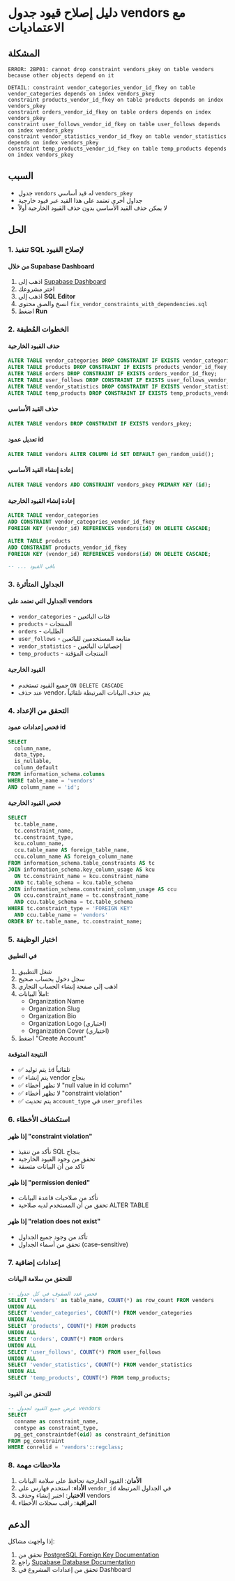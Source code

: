 # دليل إصلاح قيود جدول vendors مع الاعتماديات

## المشكلة
```
ERROR: 2BP01: cannot drop constraint vendors_pkey on table vendors because other objects depend on it

DETAIL: constraint vendor_categories_vendor_id_fkey on table vendor_categories depends on index vendors_pkey
constraint products_vendor_id_fkey on table products depends on index vendors_pkey
constraint orders_vendor_id_fkey on table orders depends on index vendors_pkey
constraint user_follows_vendor_id_fkey on table user_follows depends on index vendors_pkey
constraint vendor_statistics_vendor_id_fkey on table vendor_statistics depends on index vendors_pkey
constraint temp_products_vendor_id_fkey on table temp_products depends on index vendors_pkey
```

## السبب
- جدول `vendors` له قيد أساسي `vendors_pkey`
- جداول أخرى تعتمد على هذا القيد عبر قيود خارجية
- لا يمكن حذف القيد الأساسي بدون حذف القيود الخارجية أولاً

## الحل

### 1. تنفيذ SQL لإصلاح القيود

#### من خلال Supabase Dashboard
1. اذهب إلى [Supabase Dashboard](https://supabase.com/dashboard)
2. اختر مشروعك
3. اذهب إلى **SQL Editor**
4. انسخ والصق محتوى `fix_vendor_constraints_with_dependencies.sql`
5. اضغط **Run**

### 2. الخطوات المُطبقة

#### حذف القيود الخارجية
```sql
ALTER TABLE vendor_categories DROP CONSTRAINT IF EXISTS vendor_categories_vendor_id_fkey;
ALTER TABLE products DROP CONSTRAINT IF EXISTS products_vendor_id_fkey;
ALTER TABLE orders DROP CONSTRAINT IF EXISTS orders_vendor_id_fkey;
ALTER TABLE user_follows DROP CONSTRAINT IF EXISTS user_follows_vendor_id_fkey;
ALTER TABLE vendor_statistics DROP CONSTRAINT IF EXISTS vendor_statistics_vendor_id_fkey;
ALTER TABLE temp_products DROP CONSTRAINT IF EXISTS temp_products_vendor_id_fkey;
```

#### حذف القيد الأساسي
```sql
ALTER TABLE vendors DROP CONSTRAINT IF EXISTS vendors_pkey;
```

#### تعديل عمود id
```sql
ALTER TABLE vendors ALTER COLUMN id SET DEFAULT gen_random_uuid();
```

#### إعادة إنشاء القيد الأساسي
```sql
ALTER TABLE vendors ADD CONSTRAINT vendors_pkey PRIMARY KEY (id);
```

#### إعادة إنشاء القيود الخارجية
```sql
ALTER TABLE vendor_categories 
ADD CONSTRAINT vendor_categories_vendor_id_fkey 
FOREIGN KEY (vendor_id) REFERENCES vendors(id) ON DELETE CASCADE;

ALTER TABLE products 
ADD CONSTRAINT products_vendor_id_fkey 
FOREIGN KEY (vendor_id) REFERENCES vendors(id) ON DELETE CASCADE;

-- ... باقي القيود
```

### 3. الجداول المتأثرة

#### الجداول التي تعتمد على vendors
- `vendor_categories` - فئات البائعين
- `products` - المنتجات
- `orders` - الطلبات
- `user_follows` - متابعة المستخدمين للبائعين
- `vendor_statistics` - إحصائيات البائعين
- `temp_products` - المنتجات المؤقتة

#### القيود الخارجية
- جميع القيود تستخدم `ON DELETE CASCADE`
- عند حذف vendor، يتم حذف البيانات المرتبطة تلقائياً

### 4. التحقق من الإعداد

#### فحص إعدادات عمود id
```sql
SELECT 
  column_name,
  data_type,
  is_nullable,
  column_default
FROM information_schema.columns 
WHERE table_name = 'vendors' 
AND column_name = 'id';
```

#### فحص القيود الخارجية
```sql
SELECT 
  tc.table_name,
  tc.constraint_name,
  tc.constraint_type,
  kcu.column_name,
  ccu.table_name AS foreign_table_name,
  ccu.column_name AS foreign_column_name
FROM information_schema.table_constraints AS tc
JOIN information_schema.key_column_usage AS kcu
  ON tc.constraint_name = kcu.constraint_name
  AND tc.table_schema = kcu.table_schema
JOIN information_schema.constraint_column_usage AS ccu
  ON ccu.constraint_name = tc.constraint_name
  AND ccu.table_schema = tc.table_schema
WHERE tc.constraint_type = 'FOREIGN KEY'
  AND ccu.table_name = 'vendors'
ORDER BY tc.table_name, tc.constraint_name;
```

### 5. اختبار الوظيفة

#### في التطبيق
1. شغل التطبيق
2. سجل دخول بحساب صحيح
3. اذهب إلى صفحة إنشاء الحساب التجاري
4. املأ البيانات:
   - Organization Name
   - Organization Slug
   - Organization Bio
   - Organization Logo (اختياري)
   - Organization Cover (اختياري)
5. اضغط "Create Account"

#### النتيجة المتوقعة
- ✅ يتم توليد `id` تلقائياً
- ✅ يتم إنشاء vendor بنجاح
- ✅ لا تظهر أخطاء "null value in id column"
- ✅ لا تظهر أخطاء "constraint violation"
- ✅ يتم تحديث `account_type` في `user_profiles`

### 6. استكشاف الأخطاء

#### إذا ظهر "constraint violation"
- تأكد من تنفيذ SQL بنجاح
- تحقق من وجود القيود الخارجية
- تأكد من أن البيانات متسقة

#### إذا ظهر "permission denied"
- تأكد من صلاحيات قاعدة البيانات
- تحقق من أن المستخدم لديه صلاحية ALTER TABLE

#### إذا ظهر "relation does not exist"
- تأكد من وجود جميع الجداول
- تحقق من أسماء الجداول (case-sensitive)

### 7. إعدادات إضافية

#### للتحقق من سلامة البيانات
```sql
-- فحص عدد الصفوف في كل جدول
SELECT 'vendors' as table_name, COUNT(*) as row_count FROM vendors
UNION ALL
SELECT 'vendor_categories', COUNT(*) FROM vendor_categories
UNION ALL
SELECT 'products', COUNT(*) FROM products
UNION ALL
SELECT 'orders', COUNT(*) FROM orders
UNION ALL
SELECT 'user_follows', COUNT(*) FROM user_follows
UNION ALL
SELECT 'vendor_statistics', COUNT(*) FROM vendor_statistics
UNION ALL
SELECT 'temp_products', COUNT(*) FROM temp_products;
```

#### للتحقق من القيود
```sql
-- عرض جميع القيود لجدول vendors
SELECT 
  conname as constraint_name,
  contype as constraint_type,
  pg_get_constraintdef(oid) as constraint_definition
FROM pg_constraint 
WHERE conrelid = 'vendors'::regclass;
```

### 8. ملاحظات مهمة

1. **الأمان**: القيود الخارجية تحافظ على سلامة البيانات
2. **الأداء**: استخدم فهارس على `vendor_id` في الجداول المرتبطة
3. **الاختبار**: اختبر إنشاء وحذف vendors
4. **المراقبة**: راقب سجلات الأخطاء

## الدعم

إذا واجهت مشاكل:
1. تحقق من [PostgreSQL Foreign Key Documentation](https://www.postgresql.org/docs/current/ddl-constraints.html#DDL-CONSTRAINTS-FK)
2. راجع [Supabase Database Documentation](https://supabase.com/docs/guides/database)
3. تحقق من إعدادات المشروع في Dashboard
